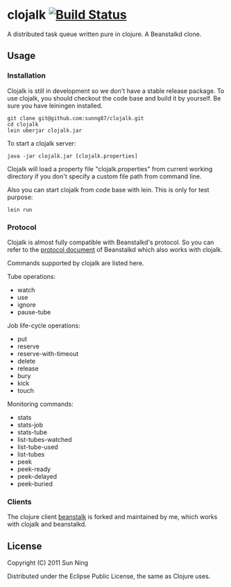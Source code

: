 # clojalk [![Build Status](https://secure.travis-ci.org/sunng87/clojalk.png)](http://travis-ci.org/) #

A distributed task queue written pure in clojure. A Beanstalkd clone.

## Usage ##

### Installation ###

Clojalk is still in development so we don't have a stable release
package. To use clojalk, you should checkout the code base and build
it by yourself. Be sure you have leiningen installed.

    git clone git@github.com:sunng87/clojalk.git
    cd clojalk
    lein uberjar clojalk.jar

To start a clojalk server:

    java -jar clojalk.jar [clojalk.properties]

Clojalk will load a property file "clojalk.properties" from current
working directory if you don't specify a custom file path from command
line.

Also you can start clojalk from code base with lein. This is only for
test purpose:

    lein run
 
### Protocol ###

Clojalk is almost fully compatible with Beanstalkd's protocol. So you
can refer to the [protocol
document](https://github.com/kr/beanstalkd/blob/master/doc/protocol.txt
"Beanstalkd Protocol") of Beanstalkd which also works with clojalk.

Commands supported by clojalk are listed here.

Tube operations:

* watch
* use
* ignore
* pause-tube

Job life-cycle operations:

* put
* reserve
* reserve-with-timeout
* delete
* release
* bury
* kick
* touch

Monitoring commands:

* stats
* stats-job
* stats-tube
* list-tubes-watched
* list-tube-used
* list-tubes
* peek
* peek-ready
* peek-delayed
* peek-buried

### Clients ###

The clojure client [beanstalk](https://github.com/sunng87/beanstalk
"beanstalk") is forked and maintained by me, which works with clojalk
and beanstalkd.

## License ###

Copyright (C) 2011 Sun Ning

Distributed under the Eclipse Public License, the same as Clojure uses. 

